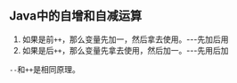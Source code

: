 ## Java中的自增和自减运算

1. 如果是前`++`，那么变量先加一，然后拿去使用。---先加后用
2. 如果是后`++`，那么变量先拿去使用，然后加一。---先用后加

`--`和`++`是相同原理。